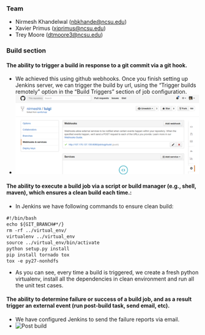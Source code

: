 ### Team
- Nirmesh Khandelwal (nbkhande@ncsu.edu)
- Xavier Primus (xjprimus@ncsu.edu)
- Trey Moore (dtmoore3@ncsu.edu)


### Build section


#### The ability to trigger a build in response to a git commit via a git hook.
- We achieved this using github webhooks. Once you finish setting up Jenkins server, we can trigger the build by url, using the “Trigger builds remotely” option in the “Build Triggers” section of job configuration. 
- ![Webhook](images/webhook.png)

#### The ability to execute a build job via a script or build manager (e.g., shell, maven), which ensures a clean build each time.:
- In Jenkins we have following commands to ensure clean build:
```shell
#!/bin/bash
echo ${GIT_BRANCH#*/}
rm -rf ../virtual_env/
virtualenv ../virtual_env
source ../virtual_env/bin/activate
python setup.py install
pip install tornado tox
tox -e py27-nonhdfs
```
- As you can see, every time a build is triggered, we create a fresh python virtualenv, install all the dependencies in clean environment and run all the unit test cases.

#### The ability to determine failure or success of a build job, and as a result trigger an external event (run post-build task, send email, etc).
- We have configured Jenkins to send the failure reports via email.
- ![Post build](post-build.png)
